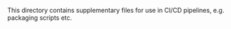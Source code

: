 This directory contains supplementary files for use in CI/CD pipelines, e.g. packaging scripts etc.
